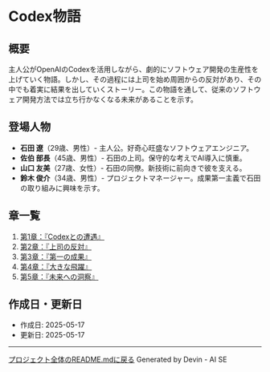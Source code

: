 # Codex物語

## 概要
主人公がOpenAIのCodexを活用しながら、劇的にソフトウェア開発の生産性を上げていく物語。しかし、その過程には上司を始め周囲からの反対があり、その中でも着実に結果を出していくストーリー。この物語を通して、従来のソフトウェア開発方法では立ち行かなくなる未来があることを示す。

## 登場人物
- **石田 遼**（29歳、男性）- 主人公。好奇心旺盛なソフトウェアエンジニア。
- **佐伯 部長**（45歳、男性）- 石田の上司。保守的な考えでAI導入に慎重。
- **山口 友美**（27歳、女性）- 石田の同僚。新技術に前向きで彼を支える。
- **鈴木 俊介**（34歳、男性）- プロジェクトマネージャー。成果第一主義で石田の取り組みに興味を示す。

## 章一覧
1. [第1章：『Codexとの遭遇』](./chapter1.md)
2. [第2章：『上司の反対』](./chapter2.md)
3. [第3章：『第一の成果』](./chapter3.md)
4. [第4章：『大きな飛躍』](./chapter4.md)
5. [第5章：『未来への洞察』](./chapter5.md)

## 作成日・更新日
- 作成日: 2025-05-17
- 更新日: 2025-05-17

---
[プロジェクト全体のREADME.mdに戻る](../README.md)
Generated by Devin - AI SE
